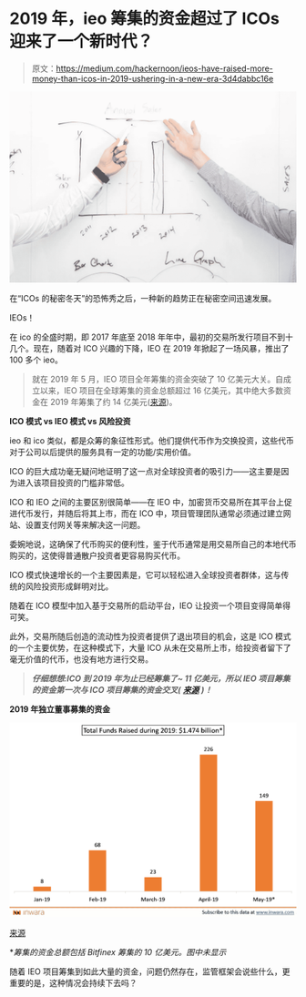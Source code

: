 # 2019 年，ieo 筹集的资金超过了 ICOs 迎来了一个新时代？

> 原文：<https://medium.com/hackernoon/ieos-have-raised-more-money-than-icos-in-2019-ushering-in-a-new-era-3d4dabbc16e>

![](img/046b84a8cf403a7251d9101796e2a16c.png)

在“ICOs 的秘密冬天”的恐怖秀之后，一种新的趋势正在秘密空间迅速发展。

IEOs！

在 ico 的全盛时期，即 2017 年底至 2018 年年中，最初的交易所发行项目不到十几个。现在，随着对 ICO 兴趣的下降，IEO 在 2019 年掀起了一场风暴，推出了 100 多个 ieo。

> 就在 2019 年 5 月，IEO 项目全年筹集的资金突破了 10 亿美元大关。自成立以来，IEO 项目在全球筹集的资金总额超过 16 亿美元，其中绝大多数资金在 2019 年筹集了约 14 亿美元([来源](https://www.inwara.com/report/initial-exchange-offering-report-inwara))。

**ICO 模式 vs IEO 模式 vs 风险投资**

ieo 和 ico 类似，都是众筹的象征性形式。他们提供代币作为交换投资，这些代币对于公司以后提供的服务具有一定的功能/实用价值。

ICO 的巨大成功毫无疑问地证明了这一点对全球投资者的吸引力——这主要是因为进入该项目投资的门槛非常低。

ICO 和 IEO 之间的主要区别很简单——在 IEO 中，加密货币交易所在其平台上促进代币发行，并随后将其上市，而在 ICO 中，项目管理团队通常必须通过建立网站、设置支付网关等来解决这一问题。

委婉地说，这确保了代币购买的便利性，鉴于代币通常是用交易所自己的本地代币购买的，这使得普通散户投资者更容易购买代币。

ICO 模式快速增长的一个主要因素是，它可以轻松进入全球投资者群体，这与传统的风险投资形成鲜明对比。

随着在 ICO 模型中加入基于交易所的启动平台，IEO 让投资一个项目变得简单得可笑。

此外，交易所随后创造的流动性为投资者提供了退出项目的机会，这是 ICO 模式的一个主要优势，在这种模式下，大量 ICO 从未在交易所上市，给投资者留下了毫无价值的代币，也没有地方进行交易。

> ***仔细想想:ICO 到 2019 年为止已经筹集了~ 11 亿美元，所以 IEO 项目筹集的资金第一次与 ICO 项目筹集的资金交叉(*** [***来源***](https://www.inwara.com/) ***)！***

**2019 年独立董事募集的资金**

![](img/beeb658e50604a9c3d1425d17f8816dd.png)

[来源](https://www.inwara.com/report/initial-exchange-offering-report-inwara)

**筹集的资金总额包括 Bitfinex 筹集的 10 亿美元。图中未显示*

随着 IEO 项目筹集到如此大量的资金，问题仍然存在，监管框架会说些什么，更重要的是，这种情况会持续下去吗？